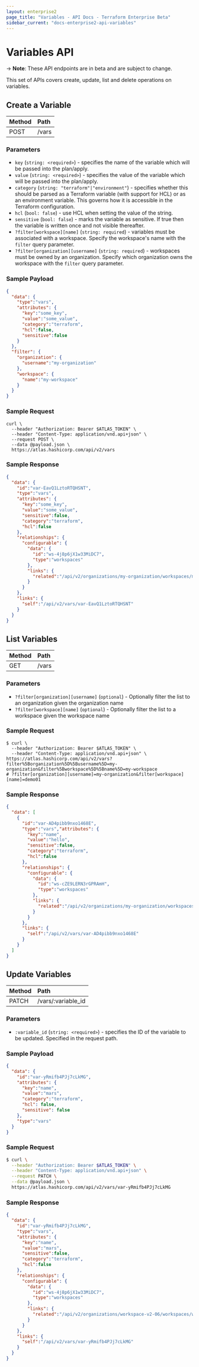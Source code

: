```yaml
---
layout: enterprise2
page_title: "Variables - API Docs - Terraform Enterprise Beta"
sidebar_current: "docs-enterprise2-api-variables"
---
```


# Variables API

-> **Note**: These API endpoints are in beta and are subject to change.

This set of APIs covers create, update, list and delete operations on variables.


## Create a Variable

| Method | Path           |
| :----- | :------------- |
| POST | /vars |

### Parameters

- `key` (`string: <required>`) - specifies the name of the variable which will be passed into the plan/apply.
- `value` (`string: <required>`) - specifies the value of the variable which will be passed into the plan/apply.
- `category` (`string: "terraform"|"environment"`) - specifies whether this should be parsed as a Terraform variable (with support for HCL) or as an environment variable. This governs how it is accessible in the Terraform configuration.
- `hcl` (`bool: false`) - use HCL when setting the value of the string.
- `sensitive` (`bool: false`) - marks the variable as sensitive. If true then the variable is written once and not visible thereafter.
- `?filter[workspace][name]` (`string: required`) - variables must be associated with a workspace. Specify the workspace's name with the `filter` query parameter.
- `?filter[organization][username]` (`string: required`) - workspaces must be owned by an organization. Specify which organization owns the workspace with the `filter` query parameter.

### Sample Payload

```json
{
  "data": {
    "type":"vars",
    "attributes": {
      "key":"some_key",
      "value":"some_value",
      "category":"terraform",
      "hcl":false,
      "sensitive":false
    }
  },
  "filter": {
    "organization": {
      "username":"my-organization"
    },
    "workspace": {
      "name":"my-workspace"
    }
  }
}
```

### Sample Request

```shell
curl \
  --header "Authorization: Bearer $ATLAS_TOKEN" \
  --header "Content-Type: application/vnd.api+json" \
  --request POST \
  --data @payload.json \
  https://atlas.hashicorp.com/api/v2/vars
```

### Sample Response

```json
{
  "data": {
    "id":"var-EavQ1LztoRTQHSNT",
    "type":"vars",
    "attributes": {
      "key":"some_key",
      "value":"some_value",
      "sensitive":false,
      "category":"terraform",
      "hcl":false
    },
    "relationships": {
      "configurable": {
        "data": {
          "id":"ws-4j8p6jX1w33MiDC7",
          "type":"workspaces"
        },
        "links": {
          "related":"/api/v2/organizations/my-organization/workspaces/my-workspace"
        }
      }
    },
    "links": {
      "self":"/api/v2/vars/var-EavQ1LztoRTQHSNT"
    }
  }
}
```

## List Variables

| Method | Path           |
| :----- | :------------- |
| GET | /vars |

### Parameters

- `?filter[organization][username]` (`optional`) - Optionally filter the list to an organization given the organization name
- `?filter[workspace][name]` (`optional`) - Optionally filter the list to a workspace given the workspace name

### Sample Request

```shell
$ curl \
  --header "Authorization: Bearer $ATLAS_TOKEN" \
  --header "Content-Type: application/vnd.api+json" \
https://atlas.hashicorp.com/api/v2/vars?filter%5Borganization%5D%5Busername%5D=my-organization&filter%5Bworkspace%5D%5Bname%5D=my-workspace
# ?filter[organization][username]=my-organization&filter[workspace][name]=demo01
```

### Sample Response

```json
{
  "data": [
    {
      "id":"var-AD4pibb9nxo1468E",
      "type":"vars","attributes": {
        "key":"name",
        "value":"hello",
        "sensitive":false,
        "category":"terraform",
        "hcl":false
      },
      "relationships": {
        "configurable": {
          "data": {
            "id":"ws-cZE9LERN3rGPRAmH",
            "type":"workspaces"
          },
          "links": {
            "related":"/api/v2/organizations/my-organization/workspaces/my-workspace"
          }
        }
      },
      "links": {
        "self":"/api/v2/vars/var-AD4pibb9nxo1468E"
      }
    }
  ]
}
```

## Update Variables

| Method | Path           |
| :----- | :------------- |
| PATCH | /vars/:variable_id |

### Parameters

- `:variable_id` (`string: <required>`) - specifies the ID of the variable to be updated. Specified in the request path.

### Sample Payload

```json
{
  "data": {
    "id":"var-yRmifb4PJj7cLkMG",
    "attributes": {
      "key":"name",
      "value":"mars",
      "category":"terraform",
      "hcl": false,
      "sensitive": false
    },
    "type":"vars"
  }
}
```

### Sample Request

```bash
$ curl \
  --header "Authorization: Bearer $ATLAS_TOKEN" \
  --header "Content-Type: application/vnd.api+json" \
  --request PATCH \
  --data @payload.json \
  https://atlas.hashicorp.com/api/v2/vars/var-yRmifb4PJj7cLkMG
```

### Sample Response

```json
{
  "data": {
    "id":"var-yRmifb4PJj7cLkMG",
    "type":"vars",
    "attributes": {
      "key":"name",
      "value":"mars",
      "sensitive":false,
      "category":"terraform",
      "hcl":false
    },
    "relationships": {
      "configurable": {
        "data": {
          "id":"ws-4j8p6jX1w33MiDC7",
          "type":"workspaces"
        },
        "links": {
          "related":"/api/v2/organizations/workspace-v2-06/workspaces/workspace-v2-06"
        }
      }
    },
    "links": {
      "self":"/api/v2/vars/var-yRmifb4PJj7cLkMG"
    }
  }
}
```

